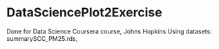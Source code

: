 # DataSciencePlot2Exercise
Done for Data Science Coursera course, Johns Hopkins
Using datasets: summarySCC_PM25.rds, 
